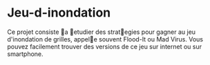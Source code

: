 # Jeu-d-inondation

Ce projet consiste a etudier des strategies pour gagner au jeu d'inondation de grilles, appele souvent
Flood-It ou Mad Virus. Vous pouvez facilement trouver des versions de ce jeu sur internet ou sur
smartphone.
